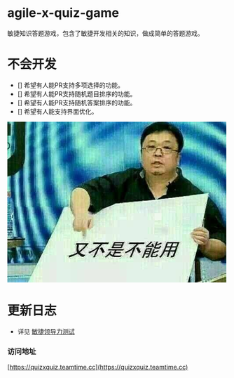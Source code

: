 # agile-x-quiz-game
敏捷知识答题游戏，包含了敏捷开发相关的知识，做成简单的答题游戏。

# 不会开发

- [] 希望有人能PR支持多项选择的功能。
- [] 希望有人能PR支持随机题目排序的功能。
- [] 希望有人能PR支持随机答案排序的功能。
- [] 希望有人能支持界面优化。

![](https://raw.githubusercontent.com/sggggy/agile-quiz-game/master/20200326140430.png)

# 更新日志

* 详见  [敏捷领导力测试](https://tech.teamtime.cc/categories/%E6%95%8F%E6%8D%B7%E9%A2%86%E5%AF%BC%E5%8A%9B%E6%B5%8B%E8%AF%95/)

### 访问地址

[https://quizxquiz.teamtime.cc](https://quizxquiz.teamtime.cc)
